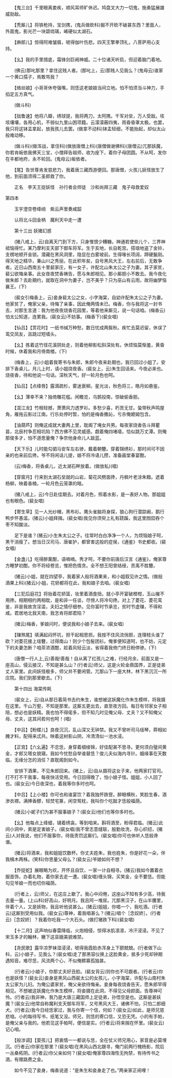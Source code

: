 <!-- { "loadSidebar": true } -->
　　【鬼三台】千里眼离娄疾，顺风耳师旷休迟。鸠盘叉大力一切鬼，施勇猛展雄威勍敌。

　　【秃厮儿】将铁枪持，宝剑携，(鬼兵做砍科)掘不开砍不破甚东西？里面人，外面鬼，影光芒一块碧琉璃，崤硬似太湖石。

　　【麻郎儿】惊得阿难皱眉，唬得伽叶伤悲。四天王擎拳顶礼，八菩萨用心支持。

　　【幺】我的手里措底，霜锋剑巨阙神威。二十位诸天听启，但迎着脑门着地。

　　(佛云)那叱那里？拿住这贱人者。(那叱上，云)那贱人见我么？(鬼母云)谁家一个黄口孺子，焉敢骂我？

　　【络丝娘】小哥哥休夸强嘴，则恁这老娘娘当间立地。怕不怕须当斗神力，手掐定五方真气。

　　(做斗科)

　　【拙鲁速】他将八瓣，绣球提，我将两刀，太阿携。千军对垒，万人受敌。垓垓壤壤，各用心机，不弱似九里山困项籍。云濛濛蔽四夷，雨昏昏罩太极。也罢，我只将这钵盂拿起，放我孩儿去罢。(做拿不动科)钵盂轻细，不能抬起，却似太山般难动移。

　　(做斗科)(做浑战，拿住科)(做放唐僧上科)(唐僧做谢佛科)(唐僧云)兀那妖魔，你若肯皈依我佛天三宝，小僧拜告祖师，收为座下，着你子母团圆。不从呵，发你在丰都地府，永不轮回。(鬼母云)皈依者。

　　【尾】告世尊肯发慈悲力，我着唐三藏西游便回。那唐僧，火孩儿妖怪放生了他，到前面须得二圣郎救了你。

　　正名　李天王捉妖怪　孙行者会师徒　沙和尚拜三藏　鬼子母救爱奴 

第四本
 
　　玉宇澄空卷绛绡　紫云声里奏咸韶

　　认将北斗回金柄　魔利天中走一遭

　　第十三出 妖猪幻惑

　　(猪八戒上，云)自离天门到下方，只身惟恨少糟糠。神通若使些儿个，三界神祗恼得忙。某乃摩利支天部下御车将军。生于亥地，长自乾宫。搭琅地盗了金铃，支楞地顿开金锁。潜藏在黑风洞里，隐显在白雾坡前。生得喙长项阔，蹄硬鬣刚。得天地之精华，秉山川之秀丽，在此积年矣，自号黑风大王，左右前后，无敢争者。近日山西南五十里裴家庄，有一女子，许配北山朱太公之子为妻。其子家贫，裴公欲悔亲事。此女夜夜焚香祷告，愿与朱郎相见。那小厮胆小不敢去。我今夜化做朱郎？去赴期约，就取在洞中为妻子，岂不美乎？只为巫山有云雨，故将幽梦恼襄王。(下)

　　(裴女引梅香上，云)妾身裴太公之女，小字海棠，自幼许配朱太公之子为妻。他家贫了，俺家父亲，待悔了亲事，因此俺两情未已。梅香，你与我将这一封书去，对那生言道：我为他夜夜烧香花园里，等着他来厮见，说一句话咱。(梅香云)怕太公知道，连累我。(裴女云)不妨事。(梅香下)(裴女唱)

　　【仙吕】【赏花时】一纸书缄万种愁，数日忧成两鬓秋。疾忙去莫迟留，休误了鸾交凤友，且跳过短墙头。

　　【幺】拣着这竹径花溪阴处走，则着他柳影松斜深处有。休烦恼莫惭羞，黄昏时候，休着我和月倚南楼。(下)

　　(梅香上，云)小姐着我寄书与朱郎，朱郎今夜来赴期也，我已回过小姐了。安排下香桌儿，月儿上时，请小姐烧夜香。(裴女上，云)朱生回话来。今夜必来也。烧夜香，待和他说一句话。深秋天气，好一轮月色也呵。

　　【仙吕】【点绛唇】露滴疏杉，雾迷衰柳。星光淡，秋色将三，皓月如悬鉴。

　　【幺】薄幸不来？独倚雕花槛。闲瞻览，乌鹊投南，惊破偷香胆。

　　【混江龙】竹梢轻撼，萧萧风力透罗衫。多愁少喜，朽苦无甘。蛩带秋声鸣屋角，雁拖云影过江南。行乐处停时暂，怕的是梅香撒訫，亏杀俺嬷姆包含。

　　【油葫芦】则俺这成就大妻两上里，耽阁了埯女共男。每夜家烧香告斗拜瞿昙，北辰村争忍相坑陷？西方佛不见灵威感。觑着俺四堵墙，恰似跳万丈潭。则俺那俊多才，怕不道思量俺？争奈他身命儿人跋蓝。

　　【天下乐】儿时能勾驷马安车左右骖，戴着朝簪。穿着锦绣衫，那时间可不因亲的也来前后搀。爷不将闲话儿提，娘不将冷语儿攒，准备画堂春宴酣。

　　(云)梅香，将香桌儿，近太湖石畔放着。(做放私)(唱)

　　【穿窗月】行来到太湖石垒就的山岩，菊花风劈面搀，丹枫叶老涂朱黯。遮着杨柳，映着香楠，一轮月色云笼罩的暗。

　　(猪八戒上，云)今日赴佳期去。对着月色，照着水影，是一表好人物。那姐姐也有眼色。(裴女唱)

　　【寄生草】见一人光纱帽，黑布衫。鹰头雀脑将身探，狼心狗行潜踪阚，鹅行鸭步怀愚滥。(猪云)小姐拜揖。(裴女唱)我见你须臾上礼有跷蹊，我这里囫囵吞个枣不知酸淡。

　　足下是谁？(猪云)小生朱太公之子。往常时白白净净一个人，为烦恼娘子呵，黑干消瘦了。想当日汉司马、唐崔护，都曾害这般的症侯，《通鉴》书史都收。(裴女唱)

　　【金盏儿】吃得醉薰酣，语喃喃。秀才呵，不要你前唐后汉言《通鉴》，俺家尊方睡梦初酣。你不将经卷览，惟把色情贪。全不想王阳曾结绶，贡禹不胜簪。

　　(猪云)小姐，就在四望亭，我着家人般将酒果来，和小姐叙见许之情。(做般酒果上科)(猪云)小姐，花轿都将在此，我和娘子去咱。(裴女唱)

　　【三犯后庭花】将抬着花轿篮，妆里着酒食扭。就小亭开宴破橙柑，玉山摧不用搀。相期相约两相耽，是和非一任谈，尽傍人将冷句搀。对上了菱花、菱花鸾鉴，非是我故贪淫滥，夫妇之情仔细参。见你富时节承览，贫时节虚赚，不得和咸。君居地北我天南，我怎肯将郎君陷？

　　(猪云)梅香，爹娘问时，便说我和小娘子去来。(裴女唱)

　　【赚煞尾】填满起闷怀坑，担干起相思担。我按不住风流俏胆，连理枝头谁了砍？对菱花接上瑶簪，过得南山！则少个包髻团衫。俺爹便知道呵，也不妨，元定下的夫妻怎断？咱茶浓酒酣，趁着风轻云淡，省得着我倚门终日盼停骖。(下)

　　(唐僧一行人上,云)善哉!善哉！自从离了红孩儿之难，行经月余，前面又是一座高山，侵云接汉，不知是甚么山？(行者云)师父，这是火轮金鼎国界，正是徒弟丈人家里。此间妖怪极多，师父并不要闲管。兀那山下一座大林，林下黑沉沉一所庄院。我们到那里歇去。(下)

　　第十四出 海棠传耗

　　(裴女上，云)自从那日着简书去约朱生，谁想被这妖魔化作朱生模样，将我摄在这里。千山万壑，不知是那里。这厮五更出去，直至夜方回。每日有邻家女子相陪，想必也是妖精。我也怕不得偌多，但不知几时见俺父母、丈夫？又不知俺父母、丈夫，这其间若何也呵！(唱)

　　【中吕】【粉蝶儿】良夜沉沉，乱山深又无钟禁。我又不曾听司马瑶琴，莽相如腌才料，配得来忒共。映着这树影山阴，冷清清似一池水浸。

　　【正宫】【六幺遍】不恋恁，身穿着细绫锦，好佳配甚不思寻。更何须白璧间黄金，才郎又嗒女貌寝。我如今忧愁自举谁替恁？俊儿夫似海内寻针。姻缘事在天数临，无缘分怎的消任？直耽阁到如今。

　　安排下酒果，不见朱郎回来。(猪上，云)自从摄将这女子来，他两家打官司。打不打不干我事，每夜快活受用。今日回得晚了，怕小娘子怪。姐姐，小人回了也。(裴女云)今日夜深也，着我等你多时也呵。

　　【中吕】【上小楼】你可也和谁宴饮？着我独怀跌窨。醉眼横秋，笑脸生春，酒渗衣襟。满捧香醪，轻焚宅篆，闲空鸳枕，我叫你个吃敲才恁般福荫。

　　(猪云)小妮子们为甚不服事娘子？(裴女云)他们也等你多时也。

　　【幺】他每点上绛蜡，铺着绣衾。等到咱来。斟将酒至，盼得君临。(猪云)此间小洞中，索是定害娘子。(裴女唱)我不曾志意缝联，殷勤妆洗，存心织纫，(猪云)人对我说，他们不服事你，待我责罚这厮们。(裴女唱)你可也休听人恁般谗谮。

　　(猪云)将酒来，我和姐姐饮数杯。你丈夫姓朱，我也姓朱，你是好花一朵，伴我槁木两株。(笑科)你思量父母么？(裴女云)爷娘如何不想？

　　【乔捉蛇】展眼略为欢，开怀且自饮，一家一计自相寻。(猪云)我如今置着衣服首饰，办着礼物，着你家去走一遭。(裴女唱)缠头锦，买笑金，全不要恁。但能勾见爷娘一而也叨你福荫。

　　(行者上，云)师父，在这庄上歇了。我心中闷倦，这座山不知有多少高，待我去量一量。(上山科)好高山，好明月。我且阿一堆尿。兀那黑汉子，在山半腰里，伴着个人，又是妖物，我且听他说甚么。(猪云)姐姐，你唱一个，我吃酒。(行者云)这厮到受用似我。(裴女云)尊神，着我唱甚么？(猪云)唱个［念奴娇］。(行者云)［念奴娇］？我着你吃我一个大石头。(做打猪跌下科)(裴女唱)

　　【十二月】这声响似春雷降临，火炮相侵，惊得冰肌凛凛，冷汗浸浸。不见了宋玉多才的翰林，撇下这巫娥美貌难禁。

　　【尧民歌】露华凉罗袜湿浸浸，唬得我霞脸赤浑身上下颤兢兢。(行者做下山科，云)小娘子，见我么？(裴女唱)走了那黑容仪换上这脸黄金，抵多少死却钟期遇知音。难尽恁，风流两个心，不似俺鳏寡孤独甚。

　　(行者云)小娘子，你那丈夫好丑脸。(裴女背云)则你也不可觑者。(行者云)你也是妖怪？(裴女云)妾身是黑风山西裴太公的女孩儿，小字海棠，许配与山南村朱太公家为儿妇。为俺公婆家贫，俺父亲欲待悔亲。妾身每夜烧香告天，愿朱郎早得相见。不想被这妖魔化作朱生模样，将妾摄在此洞，不得见父母颜面。告尊神可怜。(行者云)我非神，我乃是大唐三藏国师上足徒弟，孙悟空是也。这厮是甚妖魔？(裴女云)他常自称魔利支天御车将军，又号黑风大王，诸佛不怕，只怕二郎细犬。(行者云)我今日经恁家过，我与你寄一个信，何如？(裴女云)如此，是师兄慈悲咱。小的每待写书，纸笔又没。师兄，则恁的寄口信，又恐无凭。小的有手帕，是俺父亲与我的。他若见这手帕呵，便信是实。(行者云)将来揣在怀里。(裴女云)记心咱。

　　【般涉调】【耍孩儿】把衷情一一都说与恁，全在仗义师兄用心，家音是必莫埋沉。(行者云)你家在那里？(裴女唱)在黑风山西北跟寻，俺门前两行槐杨影，院后一丛桑柘阴。(行者云)你父亲如何？(裴女唱)俺家尊四海性无拘禁，有待传书之酒，有赠路费之金。

　　如今不见了妾身，梅香说道：“是朱生和妾身走了也。”两亲家正闹哩！

